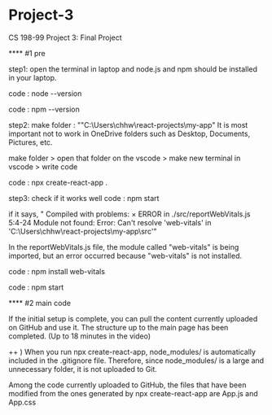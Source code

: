 # Project-3
CS 198-99 Project 3: Final Project

**** #1 pre

step1: open the terminal in laptop and 
node.js and npm should be installed in your laptop.

  code : node --version

  
  code : npm --version


step2: make folder : ""C:\Users\chhw\react-projects\my-app"
It is most important not to work in OneDrive folders such as Desktop, Documents, Pictures, etc.

make folder > open that folder on the vscode > make new terminal in vscode > write code

  code : npx create-react-app .


step3: check if it works well
  code : npm start

if it says, " Compiled with problems: ×
ERROR in ./src/reportWebVitals.js 5:4-24
Module not found: Error: Can't resolve 'web-vitals' in 'C:\Users\chhw\react-projects\my-app\src'"

In the reportWebVitals.js file, the module called "web-vitals" is being imported, but an error occurred because "web-vitals" is not installed.

  code : npm install web-vitals


  code : npm start

**** #2 main code

If the initial setup is complete, you can pull the content currently uploaded on GitHub and use it.
The structure up to the main page has been completed. (Up to 18 minutes in the video)

++ ) When you run npx create-react-app, node_modules/ is automatically included in the .gitignore file.
Therefore, since node_modules/ is a large and unnecessary folder, it is not uploaded to Git.

Among the code currently uploaded to GitHub, the files that have been modified from the ones generated by npx create-react-app are App.js and App.css
